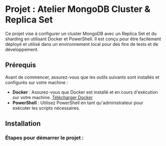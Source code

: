 # Projet : Atelier MongoDB Cluster & Replica Set

Ce projet vise à configurer un cluster MongoDB avec un Replica Set et du sharding en utilisant Docker et PowerShell. Il est conçu pour être facilement déployé et utilisé dans un environnement local pour des fins de tests et de développement.

## Prérequis

Avant de commencer, assurez-vous que les outils suivants sont installés et configurés sur votre machine :

- **Docker** : Assurez-vous que Docker est installé et en cours d'exécution sur votre machine. [Télécharger Docker](https://www.docker.com/get-started)
- **PowerShell** : Utilisez PowerShell en tant qu'administrateur pour exécuter les scripts nécessaires.

## Installation

### Étapes pour démarrer le projet :

